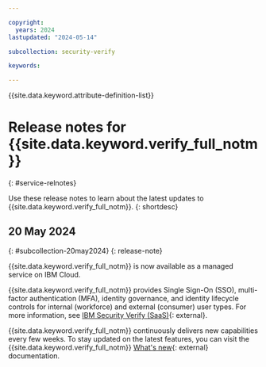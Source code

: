 ```yaml
---

copyright:
  years: 2024
lastupdated: "2024-05-14"

subcollection: security-verify

keywords: 

---
```


{{site.data.keyword.attribute-definition-list}}

<!-- You must add the release-note content type in your attribute definitions AND to each release note H2. This will ensure that the release note entry is pulled into the notifications library. -->

# Release notes for {{site.data.keyword.verify_full_notm}}
{: #service-relnotes}

<!-- The title of your H1 should be Release notes for _service-name_, where _service-name_ is the non-trademarked short version keyref. Include your service name as a search keyword at the top of your Markdown file. See the example keywords above. -->

Use these release notes to learn about the latest updates to {{site.data.keyword.verify_full_notm}}. 
{: shortdesc}


## 20 May 2024
{: #subcollection-20may2024}
{: release-note}

{{site.data.keyword.verify_full_notm}} is now available as a managed service on IBM Cloud.

{{site.data.keyword.verify_full_notm}} provides Single Sign-On (SSO), multi-factor authentication (MFA), identity governance, and identity lifecycle controls for internal (workforce) and external (consumer) user types. For more information, see [IBM Security Verify (SaaS)](https://www.ibm.com/products/verify-saas){: external}. 

{{site.data.keyword.verify_full_notm}} continuously delivers new capabilities every few weeks. To stay updated on the latest features, you can visit the {{site.data.keyword.verify_full_notm}} [What's new](https://www.ibm.com/docs/en/security-verify?topic=overview-whats-new){: external} documentation. 
